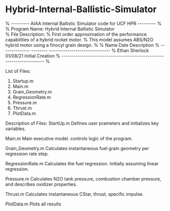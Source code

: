 # Hybrid-Internal-Ballistic-Simulator

% --------- AIAA Internal Ballistic Simulator code for UCF HPR --------- %
% Program Name: Hybrid Internal Ballistic Simulator  
% File Description: 
% First order approximation of the performance capabilities of a hybrid rocket motor.
% This model assumes ABS/N2O hybrid motor using a finocyl grain design. 
% 
% Name            Date      Description
% --------------  --------  ------------------------------
% Ethan Sherlock  01/08/21  Initial Creation 
% --------------------------------------------------------------------- %

List of Files:
1. Startup.m
2. Main.m
3. Grain_Geometry.m
4. RegressionRate.m
5. Pressure.m
6. Thrust.m
7. PlotData.m

Description of Files:
StartUp.m
Defines user prameters and initializes key variables.

Main.m
Main executive model.  controls logic of the program.

Grain_Geometry.m
Calculates instantaneous fuel grain geometry per regression rate step.

RegressionRate.m
Calculates the fuel regression.  Initially assuming linear regression.

Pressure.m
Calculates N2O tank pressure, combustion chamber pressure, and describes oxidizer properties.

Thrust.m
Calculates instantaneous CStar, thrust, specific impulse.

PlotData.m
Plots all results
